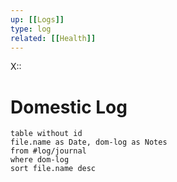 ```yaml
---
up: [[Logs]]
type: log
related: [[Health]]
---
```

X:: 

# Domestic Log

```dataview
table without id
file.name as Date, dom-log as Notes
from #log/journal 
where dom-log
sort file.name desc
```






